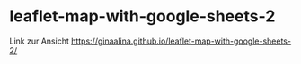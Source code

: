 # leaflet-map-with-google-sheets-2

Link zur Ansicht   https://ginaalina.github.io/leaflet-map-with-google-sheets-2/

